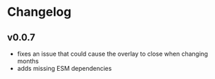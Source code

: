 # Changelog

## v0.0.7

- fixes an issue that could cause the overlay to close when changing months
- adds missing ESM dependencies
